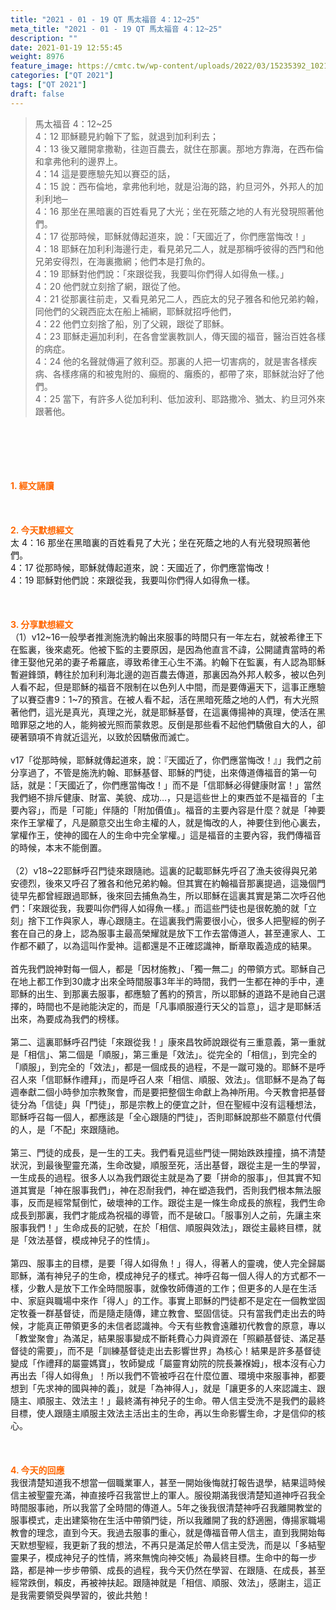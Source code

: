 ```yaml
---
title: "2021 - 01 - 19 QT 馬太福音 4：12~25"
meta_title: "2021 - 01 - 19 QT 馬太福音 4：12~25"
description: ""
date: 2021-01-19 12:55:45
weight: 8976
feature_image: https://cmtc.tw/wp-content/uploads/2022/03/15235392_10211799862337740_180693556567566654_o-1.webp
categories: ["QT 2021"]
tags: ["QT 2021"]
draft: false
---
```


<blockquote>馬太福音 4：12~25<br />
4：12 耶穌聽見約翰下了監，就退到加利利去；<br />
4：13 後又離開拿撒勒，往迦百農去，就住在那裏。那地方靠海，在西布倫和拿弗他利的邊界上。<br />
4：14 這是要應驗先知以賽亞的話，<br />
4：15 說：西布倫地，拿弗他利地，就是沿海的路，約旦河外，外邦人的加利利地─<br />
4：16 那坐在黑暗裏的百姓看見了大光；坐在死蔭之地的人有光發現照著他們。<br />
4：17 從那時候，耶穌就傳起道來，說：「天國近了，你們應當悔改！」<br />
4：18 耶穌在加利利海邊行走，看見弟兄二人，就是那稱呼彼得的西門和他兄弟安得烈，在海裏撒網；他們本是打魚的。<br />
4：19 耶穌對他們說：「來跟從我，我要叫你們得人如得魚一樣。」<br />
4：20 他們就立刻捨了網，跟從了他。<br />
4：21 從那裏往前走，又看見弟兄二人，西庇太的兒子雅各和他兄弟約翰，同他們的父親西庇太在船上補網，耶穌就招呼他們，<br />
4：22 他們立刻捨了船，別了父親，跟從了耶穌。<br />
4：23 耶穌走遍加利利，在各會堂裏教訓人，傳天國的福音，醫治百姓各樣的病症。<br />
4：24 他的名聲就傳遍了敘利亞。那裏的人把一切害病的，就是害各樣疾病、各樣疼痛的和被鬼附的、癲癇的、癱瘓的，都帶了來，耶穌就治好了他們。<br />
4：25 當下，有許多人從加利利、低加波利、耶路撒冷、猶太、約旦河外來跟著他。</blockquote><br />
&nbsp;<br />
<br />
&nbsp;<br />
<br />
<span style="color: #ff6600;"><strong>1. </strong><strong>經文誦讀</strong></span><br />
<br />
<span style="color: #ff6600;"><strong> </strong></span><br />
<br />
<span style="color: #ff6600;"><strong>2. 今天默想</strong><strong>經文<br />
</strong></span>太 4：16 那坐在黑暗裏的百姓看見了大光；坐在死蔭之地的人有光發現照著他們。<br />
4：17 從那時候，耶穌就傳起道來，說：天國近了，你們應當悔改！<br />
4：19 耶穌對他們說：來跟從我，我要叫你們得人如得魚一樣。<br />
<br />
&nbsp;<br />
<br />
<span style="color: #ff6600;"><strong>3. 分享默想經文<br />
</strong></span>（1）v12~16一般學者推測施洗約翰出來服事的時間只有一年左右，就被希律王下在監裏，後來處死。他被下監的主要原因，是因為他直言不諱，公開譴責當時的希律王娶他兄弟的妻子希羅底，導致希律王心生不滿。約翰下在監裏，有人認為耶穌暫避鋒頭，轉往於加利利海北邊的迦百農去傳道，那裏因為外邦人較多，被以色列人看不起，但是耶穌的福音不限制在以色列人中間，而是要傳遍天下，這事正應驗了以賽亞書9：1~7的預言。在被人看不起，活在黑暗死蔭之地的人們，有大光照著他們，這光是真光，真理之光，就是耶穌基督，在這裏傳揚神的真理，使活在黑暗罪惡之地的人，能夠被光照而蒙救恩。反倒是那些看不起他們驕傲自大的人，卻硬著頸項不肯就近這光，以致於因驕傲而滅亡。<br />
<br />
v17「從那時候，耶穌就傳起道來，說：『天國近了，你們應當悔改！』」我們之前分享過了，不管是施洗約翰、耶穌基督、耶穌的門徒，出來傳道傳福音的第一句話，就是：「天國近了，你們應當悔改！」而不是「信耶穌必得健康財富！」當然我們絕不排斥健康、財富、美貌、成功…，只是這些世上的東西並不是福音的「主要內容」，而是「可能」伴隨的「附加價值」。福音的主要內容是什麼？就是「神要來作王掌權了，凡是願意交出生命主權的人，就是悔改的人，神要住到他心裏去，掌權作王，使神的國在人的生命中完全掌權。」這是福音的主要內容，我們傳福音的時候，本末不能倒置。<br />
<br />
（2）v18~22耶穌呼召門徒來跟隨祂。這裏的記載耶穌先呼召了漁夫彼得與兄弟安德烈，後來又呼召了雅各和他兄弟約翰。但其實在約翰福音那裏提過，這幾個門徒早先都曾經跟過耶穌，後來回去捕魚為生，所以耶穌在這裏其實是第二次呼召他們：「來跟從我，我要叫你們得人如得魚一樣。」而這些門徒也是很乾脆的就「立刻」捨下工作與家人，專心跟隨主。在這裏我們需要很小心，很多人把聖經的例子套在自己的身上，認為服事主最高榮耀就是放下工作去當傳道人，甚至連家人、工作都不顧了，以為這叫作愛神。這都還是不正確認識神，斷章取義造成的結果。<br />
<br />
首先我們說神對每一個人，都是「因材施教」、「獨一無二」的帶領方式。耶穌自己在地上都工作到30歲才出來全時間服事3年半的時間，我們一生都在神的手中，連耶穌的出生、到那裏去服事，都應驗了舊約的預言，所以耶穌的道路不是祂自己選擇的，時間也不是祂能決定的，而是「凡事順服遵行天父的旨意」，這才是耶穌活出來，為要成為我們的榜樣。<br />
<br />
第二、這裏耶穌呼召門徒「來跟從我！」康來昌牧師說跟從有三重意義，第一重就是「相信」、第二個是「順服」，第三重是「效法」。從完全的「相信」，到完全的「順服」，到完全的「效法」，都是一個成長的過程，不是一蹴可幾的。耶穌不是呼召人來「信耶穌作禮拜」，而是呼召人來「相信、順服、效法」。信耶穌不是為了每週奉獻二個小時參加宗教聚會，而是要把整個生命獻上為神所用。今天教會把基督徒分為「信徒」與「門徒」，那是宗教上的便宜之計，但在聖經中沒有這種想法，耶穌呼召每一個人，都應該是「全心跟隨的門徒」，否則耶穌說那些不願意付代價的人，是「不配」來跟隨祂。<br />
<br />
第三、門徒的成長，是一生的工夫。我們看見這些門徒一開始跌跌撞撞，搞不清楚狀況，到最後聖靈充滿，生命改變，順服至死，活出基督，跟從主是一生的學習，一生成長的過程。很多人以為我們跟從主就是為了要「拼命的服事」，但其實不知道其實是「神在服事我們」，神在忍耐我們，神在塑造我們，否則我們根本無法服事，反而是經常幫倒忙，破壞神的工作。跟從主是一條生命成長的旅程，我們生命成長到那裏，我們才能成為祝福的導管，而不是破口。「服事別人之前，先讓主來服事我們！」生命成長的記號，在於「相信、順服與效法」，跟從主最終目標，就是「效法基督，模成神兒子的性情」。<br />
<br />
第四、服事主的目標，是要「得人如得魚！」得人，得著人的靈魂，使人完全歸屬耶穌，滿有神兒子的生命，模成神兒子的樣式。神呼召每一個人得人的方式都不一樣，少數人是放下工作全時間服事，就像牧師傳道的工作；但更多的人是在生活中、家庭與職場中來作「得人」的工作。事實上耶穌的門徒都不是定在一個教堂固定牧養一群基督徒，而是隨走隨傳，建立教會、堅固信徒。只有當我們走出去的時候，才能真正帶領更多的未信者認識神。今天有些教會遠離初代教會的原意，專以「教堂聚會」為滿足，結果服事變成不斷耗費心力與資源在「照顧基督徒、滿足基督徒的需要」，而不是「訓練基督徒走出去影響世界」為核心！結果是許多基督徒變成「作禮拜的屬靈媽寶」，牧師變成「屬靈育幼院的院長兼褓姆」，根本沒有心力再出去「得人如得魚」！所以我們不管被呼召在什麼位置、環境中來服事神，都要想到「先求神的國與神的義」，就是「為神得人」，就是「讓更多的人來認識主、跟隨主、順服主、效法主！」最終滿有神兒子的生命。帶人信主受洗不是我們的最終目標，使人跟隨主順服主效法主活出主的生命，再以生命影響生命，才是信仰的核心。<br />
<br />
&nbsp;<br />
<br />
<span style="color: #ff6600;"><strong>4. 今天的回應<br />
</strong></span>我很清楚知道我不想當一個職業軍人，甚至一開始後悔就打報告退學，結果這時候信主被聖靈充滿，神直接呼召我當世上的軍人。服役期滿我很清楚知道神呼召我全時間服事祂，所以我當了全時間的傳道人。5年之後我很清楚神呼召我離開教堂的服事模式，走出建築物在生活中帶領門徒，所以我離開了我的舒適圈，傳揚家職場教會的理念，直到今天。我過去服事的重心，就是傳福音帶人信主，直到我開始每天默想聖經，我更新了我的想法，不再只是滿足於帶人信主受洗，而是以「多結聖靈果子，模成神兒子的性情，將來無愧向神交帳」為最終目標。生命中的每一步路，都是神一步步帶領、成長的過程，我今天仍然在學習、在跟隨、在成長，甚至經常跌倒，賴皮，再被神扶起。跟隨神就是「相信、順服、效法」，感謝主，這正是我需要領受與學習的，彼此共勉！<br />
<br />
&nbsp;
        